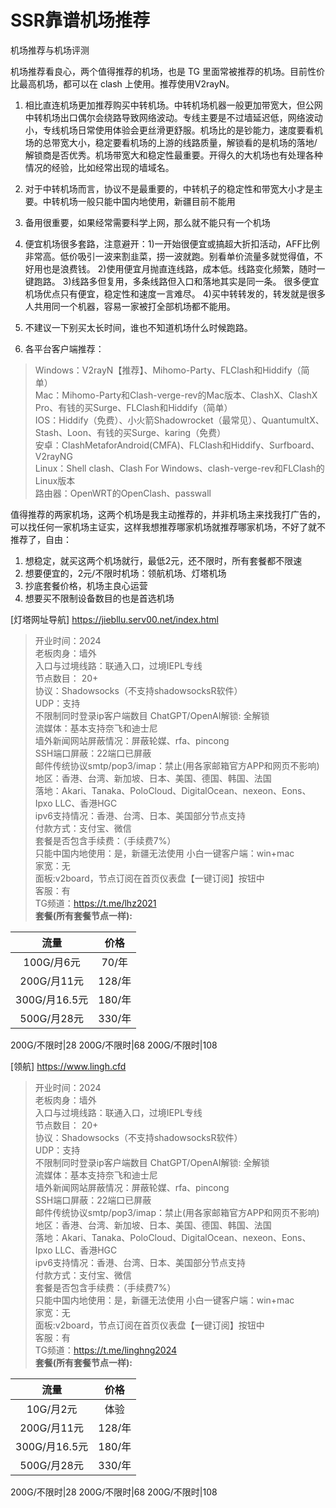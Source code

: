 # SSR靠谱机场推荐
机场推荐与机场评测

机场推荐看良心，两个值得推荐的机场，也是 TG 里面常被推荐的机场。目前性价比最高机场，都可以在 clash 上使用。推荐使用V2rayN。

1. 相比直连机场更加推荐购买中转机场。中转机场机器一般更加带宽大，但公网中转机场出口偶尔会绕路导致网络波动。专线主要是不过墙延迟低，网络波动小，专线机场日常使用体验会更丝滑更舒服。机场比的是钞能力，速度要看机场的总带宽大小，稳定要看机场的上游的线路质量，解锁看的是机场的落地/解锁商是否优秀。机场带宽大和稳定性最重要。开得久的大机场也有处理各种情况的经验，比如经常出现的墙域名。

2. 对于中转机场而言，协议不是最重要的，中转机子的稳定性和带宽大小才是主要。中转机场一般只能中国内地使用，新疆目前不能用

3.  备用很重要，如果经常需要科学上网，那么就不能只有一个机场

4.  便宜机场很多套路，注意避开：1)一开始很便宜或搞超大折扣活动，AFF比例非常高。低价吸引一波来割韭菜，捞一波就跑。别看单价流量多就觉得值，不好用也是浪费钱。 2)使用便宜月抛直连线路，成本低。线路变化频繁，随时一键跑路。 3)线路多但复用，多条线路但入口和落地其实是同一条。 很多便宜机场优点只有便宜，稳定性和速度一言难尽。 4)买中转转发的，转发就是很多人共用同一个机器，容易一家被打全部机场都不能用。 

5.  不建议一下别买太长时间，谁也不知道机场什么时候跑路。

6. 各平台客户端推荐：
>Windows：V2rayN【推荐】、Mihomo-Party、FLClash和Hiddify（简单）        
Mac：Mihomo-Party和Clash-verge-rev的Mac版本、ClashX、ClashX Pro、有钱的买Surge、FLClash和Hiddify（简单）   
IOS：Hiddify（免费）、小火箭Shadowrocket（最常见）、QuantumultX、Stash、Loon、有钱的买Surge、karing（免费）   
安卓：ClashMetaforAndroid(CMFA)、FLClash和Hiddify、Surfboard、V2rayNG         
Linux：Shell clash、Clash For Windows、clash-verge-rev和FLClash的Linux版本    
路由器：OpenWRT的OpenClash、passwall      

值得推荐的两家机场，这两个机场是我主动推荐的，并非机场主来找我打广告的，可以找任何一家机场主证实，这样我想推荐哪家机场就推荐哪家机场，不好了就不推荐了，自由：

1) 想稳定，就买这两个机场就行，最低2元，还不限时，所有套餐都不限速 
2) 想要便宜的，2元/不限时机场：领航机场、灯塔机场
3) 抄底套餐价格，机场主良心运营    
4) 想要买不限制设备数目的也是首选机场      

[灯塔网址导航] https://jiebllu.serv00.net/index.html

>开业时间：2024  
老板肉身：墙外  
入口与过境线路：联通入口，过境IEPL专线    
节点数目： 20+      
协议：Shadowsocks（不支持shadowsocksR软件）    
UDP：支持    
不限制同时登录ip客户端数目 
ChatGPT/OpenAI解锁: 全解锁    
流媒体：基本支持奈飞和迪士尼    
墙外新闻网站屏蔽情况：屏蔽轮媒、rfa、pincong    
SSH端口屏蔽：22端口已屏蔽    
邮件传统协议smtp/pop3/imap：禁止(用各家邮箱官方APP和网页不影响)    
地区：香港、台湾、新加坡、日本、美国、德国、韩国、法国     
落地：Akari、Tanaka、PoloCloud、DigitalOcean、nexeon、Eons、Ipxo LLC、香港HGC    
ipv6支持情况：香港、台湾、日本、美国部分节点支持    
付款方式：支付宝、微信    
套餐是否包含手续费：（手续费7%）    
只能中国内地使用：是，新疆无法使用
小白一键客户端：win+mac       
家宽：无    
面板:v2board，节点订阅在首页仪表盘【一键订阅】按钮中    
客服：有        
TG频道：https://t.me/lhz2021    
**套餐(所有套餐节点一样):**


流量 | 价格 
:-: | :-: 
100G/月6元    | 70/年  
200G/月11元   | 128/年
300G/月16.5元 | 180/年
500G/月28元   | 330/年

200G/不限时|28
200G/不限时|68
200G/不限时|108

[领航] https://www.lingh.cfd

>开业时间：2024  
老板肉身：墙外  
入口与过境线路：联通入口，过境IEPL专线    
节点数目： 20+      
协议：Shadowsocks（不支持shadowsocksR软件）    
UDP：支持    
不限制同时登录ip客户端数目 
ChatGPT/OpenAI解锁: 全解锁    
流媒体：基本支持奈飞和迪士尼    
墙外新闻网站屏蔽情况：屏蔽轮媒、rfa、pincong    
SSH端口屏蔽：22端口已屏蔽    
邮件传统协议smtp/pop3/imap：禁止(用各家邮箱官方APP和网页不影响)    
地区：香港、台湾、新加坡、日本、美国、德国、韩国、法国     
落地：Akari、Tanaka、PoloCloud、DigitalOcean、nexeon、Eons、Ipxo LLC、香港HGC    
ipv6支持情况：香港、台湾、日本、美国部分节点支持    
付款方式：支付宝、微信    
套餐是否包含手续费：（手续费7%）    
只能中国内地使用：是，新疆无法使用
小白一键客户端：win+mac       
家宽：无    
面板:v2board，节点订阅在首页仪表盘【一键订阅】按钮中    
客服：有        
TG频道：https://t.me/linghng2024    
**套餐(所有套餐节点一样):**


流量 | 价格 
:-: | :-: 
10G/月2元     | 体验
200G/月11元   | 128/年
300G/月16.5元 | 180/年
500G/月28元   | 330/年

200G/不限时|28
200G/不限时|68
200G/不限时|108

